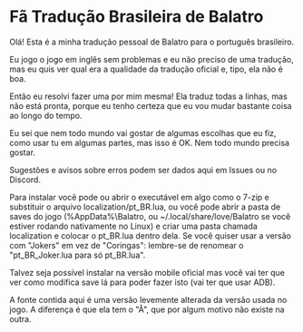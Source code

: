 # Fã Tradução Brasileira de Balatro

Olá! Esta é a minha tradução pessoal de Balatro para o português brasileiro.

Eu jogo o jogo em inglês sem problemas e eu não preciso de uma tradução, mas eu quis ver qual era a qualidade da tradução oficial e, tipo, ela não é boa.

Então eu resolvi fazer uma por mim mesma! Ela traduz todas a linhas, mas não está pronta, porque eu tenho certeza que eu vou mudar bastante coisa ao longo do tempo.

Eu sei que nem todo mundo vai gostar de algumas escolhas que eu fiz, como usar tu em algumas partes, mas isso é OK. Nem todo mundo precisa gostar.

Sugestões e avisos sobre erros podem ser dados aqui em Issues ou no Discord.

Para instalar você pode ou abrir o executável em algo como o 7-zip e substituir o arquivo localization/pt\_BR.lua, ou você pode abrir a pasta de saves do jogo (%AppData%\\Balatro, ou ~/.local/share/love/Balatro se você estiver rodando nativamente no Linux) e criar uma pasta chamada localization e colocar o pt\_BR.lua dentro dela. Se você quiser usar a versão com "Jokers" em vez de "Coringas": lembre-se de renomear o "pt\_BR\_Joker.lua para só pt\_BR.lua".

Talvez seja possível instalar na versão mobile oficial mas você vai ter que ver como modifica save lá para poder fazer isto (vai ter que usar ADB).

A fonte contida aqui é uma versão levemente alterada da versão usada no jogo. A diferença é que ela tem o "Â", que por algum motivo não existe na outra.
